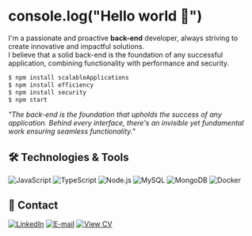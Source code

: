 # console.log("Hello world 👋")  
I'm a passionate and proactive **back-end** developer, always striving to create innovative and impactful solutions.  
I believe that a solid back-end is the foundation of any successful application, combining functionality with performance and security.  

```bash
$ npm install scalableApplications
$ npm install efficiency
$ npm install security
$ npm start
```

*"The back-end is the foundation that upholds the success of any application. Behind every interface, there's an invisible yet fundamental work ensuring seamless functionality."*

## 🛠️  Technologies & Tools
![JavaScript](https://img.shields.io/badge/javascript-%23323330.svg?style=for-the-badge&logo=javascript&logoColor=%23F7DF1E) ![TypeScript](https://img.shields.io/badge/TypeScript-3178C6?style=for-the-badge&logo=typescript&logoColor=white) 
![Node.js](https://img.shields.io/badge/Node.js-6DA55F?style=for-the-badge&logo=node.js&logoColor=white) ![MySQL](https://img.shields.io/badge/MySQL-4479A1?style=for-the-badge&logo=mysql&logoColor=white) ![MongoDB](https://img.shields.io/badge/MongoDB-47A248?style=for-the-badge&logo=mongodb&logoColor=white) ![Docker](https://img.shields.io/badge/Docker-2496ED?style=for-the-badge&logo=docker&logoColor=white)
  
## 💼 Contact
[![LinkedIn](https://img.shields.io/badge/LinkedIn-%230077B5.svg?style=for-the-badge&logo=linkedin&logoColor=white)](https://www.linkedin.com/in/hugodelelis03/)  [![E-mail](https://img.shields.io/badge/Email-D14836.svg?style=for-the-badge&logo=gmail&logoColor=white)](mailto:hugodelelis05@gmail.com) [![View CV](https://img.shields.io/badge/Download%20CV-007BFF?style=for-the-badge&logo=adobeacrobatreader&logoColor=white)]([https://1drv.ms/w/s!AmXIL0ISnow7wo1jvPmEAqqaCWnyWQ?e=56GzDk](https://1drv.ms/b/s!AmXIL0ISnow7wpdF11IJDu1eC1XLTg?e=MdKevf))





